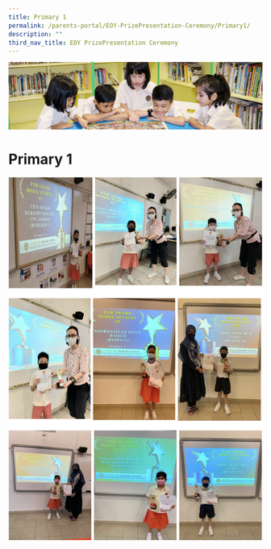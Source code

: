 ```yaml
---
title: Primary 1
permalink: /parents-portal/EOY-PrizePresentation-Ceremony/Primary1/
description: ""
third_nav_title: EOY PrizePresentation Ceremony
---
```

![](/images/banner.gif)

  
# Primary 1

![](/images/P11.png)